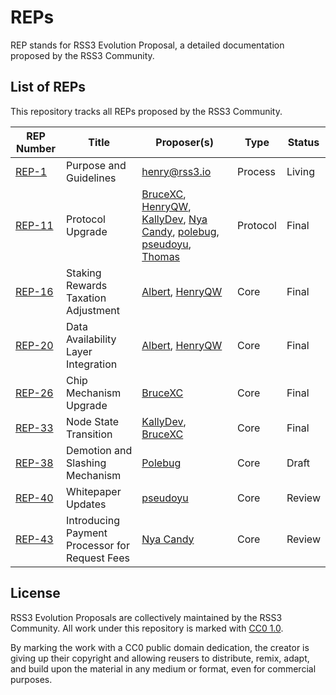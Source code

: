 # REPs

REP stands for RSS3 Evolution Proposal, a detailed documentation proposed by the RSS3 Community.

## List of REPs

This repository tracks all REPs proposed by the RSS3 Community.

| REP Number                 | Title                                          | Proposer(s)                                                                                                                                                                                                                                                                                             | Type     | Status |
| -------------------------- | ---------------------------------------------- | ------------------------------------------------------------------------------------------------------------------------------------------------------------------------------------------------------------------------------------------------------------------------------------------------------- | -------- | ------ |
| [REP-1](./REPs/REP-1.md)   | Purpose and Guidelines                         | <henry@rss3.io>                                                                                                                                                                                                                                                                                         | Process  | Living |
| [REP-11](./REPs/REP-11.md) | Protocol Upgrade                               | [BruceXC](mailto:xichang1510@gmail.com), [HenryQW](mailto:hi@henry.wang), [KallyDev](mailto:kallydev@gmail.com), [Nya Candy](mailto:github@candinya.com), [polebug](mailto:polebugfly@gmail.com), [pseudoyu](mailto:pseudoyu@connect.hku.hk), [Thomas](mailto:73341653+naaive@users.noreply.github.com) | Protocol | Final  |
| [REP-16](./REPs/REP-16.md) | Staking Rewards Taxation Adjustment            | [Albert](mailto:iavl@proton.me), [HenryQW](mailto:hi@henry.wang)                                                                                                                                                                                                                                        | Core     | Final  |
| [REP-20](./REPs/REP-20.md) | Data Availability Layer Integration            | [Albert](mailto:iavl@proton.me), [HenryQW](mailto:hi@henry.wang)                                                                                                                                                                                                                                        | Core     | Final  |
| [REP-26](./REPs/REP-26.md) | Chip Mechanism Upgrade                         | [BruceXC](mailto:xichang1510@gmail.com)                                                                                                                                                                                                                                                                 | Core     | Final  |
| [REP-33](./REPs/REP-33.md) | Node State Transition                          | [KallyDev](mailto:kallydev@rss3.io), [BruceXC](mailto:xichang1510@gmail.com)                                                                                                                                                                                                                            | Core     | Final  |
| [REP-38](./REPs/REP-38.md) | Demotion and Slashing Mechanism                | [Polebug](mailto:polebug@rss3.io)                                                                                                                                                                                                                                                                       | Core     | Draft  |
| [REP-40](./REPs/REP-40.md) | Whitepaper Updates                             | [pseudoyu](mailto:pseudoyu@connect.hku.hk)                                                                                                                                                                                                                                                              | Core     | Review |
| [REP-43](./REPs/REP-43.md) | Introducing Payment Processor for Request Fees | [Nya Candy](mailto:dev@candinya.com)                                                                                                                                                                                                                                                                    | Core     | Review |

## License

RSS3 Evolution Proposals are collectively maintained by the RSS3 Community. All work under this repository is marked with [CC0 1.0](./LICENSE).

By marking the work with a CC0 public domain dedication, the creator is giving up their copyright and allowing reusers to distribute, remix, adapt, and build upon the material in any medium or format, even for commercial purposes.
